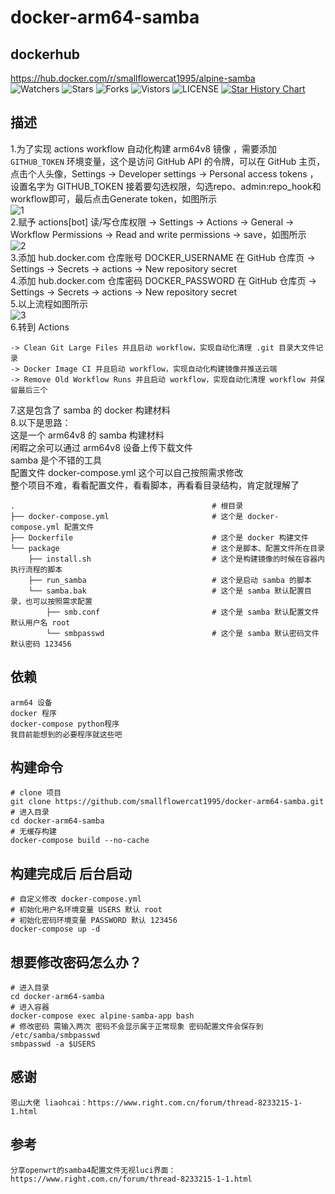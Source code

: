 # docker-arm64-samba
## dockerhub
<a href="https://hub.docker.com/r/smallflowercat1995/alpine-samba" title="alpine-samba">https://hub.docker.com/r/smallflowercat1995/alpine-samba</a>  
![Watchers](https://img.shields.io/github/watchers/smallflowercat1995/docker-arm64-samba) ![Stars](https://img.shields.io/github/stars/smallflowercat1995/docker-arm64-samba) ![Forks](https://img.shields.io/github/forks/smallflowercat1995/docker-arm64-samba) ![Vistors](https://visitor-badge.laobi.icu/badge?page_id=smallflowercat1995.docker-arm64-samba) ![LICENSE](https://img.shields.io/badge/license-CC%20BY--SA%204.0-green.svg)
<a href="https://star-history.com/#smallflowercat1995/docker-arm64-samba&Date">
  <picture>
    <source media="(prefers-color-scheme: dark)" srcset="https://api.star-history.com/svg?repos=smallflowercat1995/docker-arm64-samba&type=Date&theme=dark" />
    <source media="(prefers-color-scheme: light)" srcset="https://api.star-history.com/svg?repos=smallflowercat1995/docker-arm64-samba&type=Date" />
    <img alt="Star History Chart" src="https://api.star-history.com/svg?repos=smallflowercat1995/docker-arm64-samba&type=Date" />
  </picture>
</a>

## 描述
1.为了实现 actions workflow 自动化构建 arm64v8 镜像 ，需要添加 `GITHUB_TOKEN` 环境变量，这个是访问 GitHub API 的令牌，可以在 GitHub 主页，点击个人头像，Settings -> Developer settings -> Personal access tokens ，设置名字为 GITHUB_TOKEN 接着要勾选权限，勾选repo、admin:repo_hook和workflow即可，最后点击Generate token，如图所示  
![1](https://github.com/smallflowercat1995/docker-arm64-samba/assets/144557489/9bfcd6f3-70aa-4493-8c2e-c8ac35bbed9f)  
2.赋予 actions[bot] 读/写仓库权限 -> Settings -> Actions -> General -> Workflow Permissions -> Read and write permissions -> save，如图所示  
![2](https://github.com/smallflowercat1995/docker-arm64-samba/assets/144557489/ea6e4c8d-3161-4096-aef6-c3840858004c)  
3.添加 hub.docker.com 仓库账号 DOCKER_USERNAME 在 GitHub 仓库页 -> Settings -> Secrets -> actions -> New repository secret   
4.添加 hub.docker.com 仓库密码 DOCKER_PASSWORD 在 GitHub 仓库页 -> Settings -> Secrets -> actions -> New repository secret  
5.以上流程如图所示  
![3](https://github.com/smallflowercat1995/docker-arm64-samba/assets/144557489/39635fb7-35d0-428b-89d3-af9444e23fb9)  
6.转到 Actions  
   
    -> Clean Git Large Files 并且启动 workflow，实现自动化清理 .git 目录大文件记录  
    -> Docker Image CI 并且启动 workflow，实现自动化构建镜像并推送云端  
    -> Remove Old Workflow Runs 并且启动 workflow，实现自动化清理 workflow 并保留最后三个  
7.这是包含了 samba 的 docker 构建材料  
8.以下是思路：    
    这是一个 arm64v8 的 samba 构建材料  
    闲暇之余可以通过 arm64v8 设备上传下载文件  
    samba 是个不错的工具  
    配置文件 docker-compose.yml 这个可以自己按照需求修改  
    整个项目不难，看看配置文件，看看脚本，再看看目录结构，肯定就理解了  

    .                                            # 根目录  
    ├── docker-compose.yml                       # 这个是 docker-compose.yml 配置文件   
    ├── Dockerfile                               # 这个是 docker 构建文件  
    └── package                                  # 这个是脚本、配置文件所在目录  
        ├── install.sh                           # 这个是构建镜像的时候在容器内执行流程的脚本   
        ├── run_samba                            # 这个是启动 samba 的脚本  
        └── samba.bak                            # 这个是 samba 默认配置目录，也可以按照需求配置  
            ├── smb.conf                         # 这个是 samba 默认配置文件 默认用户名 root 
            └── smbpasswd                        # 这个是 samba 默认密码文件 默认密码 123456   

## 依赖
    arm64 设备
    docker 程序
    docker-compose python程序
    我目前能想到的必要程序就这些吧

## 构建命令
    # clone 项目
    git clone https://github.com/smallflowercat1995/docker-arm64-samba.git
    # 进入目录
    cd docker-arm64-samba
    # 无缓存构建
    docker-compose build --no-cache

## 构建完成后 后台启动
    # 自定义修改 docker-compose.yml 
    # 初始化用户名环境变量 USERS 默认 root
    # 初始化密码环境变量 PASSWORD 默认 123456
    docker-compose up -d
    
## 想要修改密码怎么办？
    # 进入目录
    cd docker-arm64-samba
    # 进入容器
    docker-compose exec alpine-samba-app bash
    # 修改密码 需输入两次 密码不会显示属于正常现象 密码配置文件会保存到 /etc/samba/smbpasswd
    smbpasswd -a $USERS
    
## 感谢
    恩山大佬 liaohcai：https://www.right.com.cn/forum/thread-8233215-1-1.html

## 参考
    分享openwrt的samba4配置文件无视luci界面：https://www.right.com.cn/forum/thread-8233215-1-1.html  
